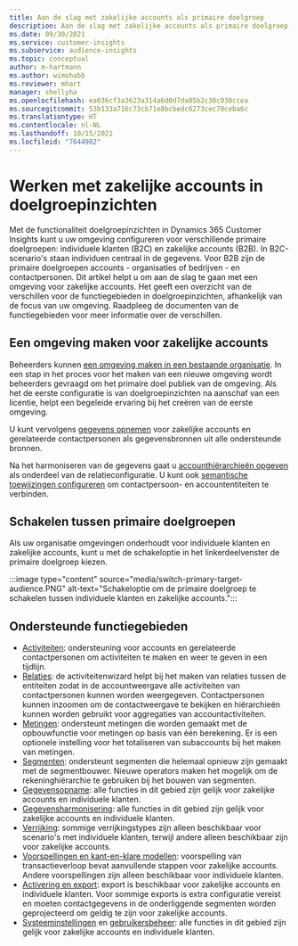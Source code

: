 ```yaml
---
title: Aan de slag met zakelijke accounts als primaire doelgroep
description: Aan de slag met zakelijke accounts als primaire doelgroep Dynamics 365 Customer Insights.
ms.date: 09/30/2021
ms.service: customer-insights
ms.subservice: audience-insights
ms.topic: conceptual
author: m-hartmann
ms.author: wimohabb
ms.reviewer: mhart
manager: shellyha
ms.openlocfilehash: ea036cf3a3623a314a6d0d7da85b2c30c030ccea
ms.sourcegitcommit: 53b133a716c73cb71e8bcbedc6273cec70ceba6c
ms.translationtype: HT
ms.contentlocale: nl-NL
ms.lasthandoff: 10/15/2021
ms.locfileid: "7644982"
---
```

# <a name="work-with-business-accounts-in-audience-insights"></a>Werken met zakelijke accounts in doelgroepinzichten

Met de functionaliteit doelgroepinzichten in Dynamics 365 Customer Insights kunt u uw omgeving configureren voor verschillende primaire doelgroepen: individuele klanten (B2C) en zakelijke accounts (B2B). In B2C-scenario's staan individuen centraal in de gegevens. Voor B2B zijn de primaire doelgroepen accounts - organisaties of bedrijven - en contactpersonen. Dit artikel helpt u om aan de slag te gaan met een omgeving voor zakelijke accounts. Het geeft een overzicht van de verschillen voor de functiegebieden in doelgroepinzichten, afhankelijk van de focus van uw omgeving. Raadpleeg de documenten van de functiegebieden voor meer informatie over de verschillen. 

## <a name="create-an-environment-for-business-accounts"></a>Een omgeving maken voor zakelijke accounts

Beheerders kunnen [een omgeving maken in een bestaande organisatie](create-environment.md). In een stap in het proces voor het maken van een nieuwe omgeving wordt beheerders gevraagd om het primaire doel publiek van de omgeving. Als het de eerste configuratie is van doelgroepinzichten na aanschaf van een licentie, helpt een begeleide ervaring bij het creëren van de eerste omgeving.

U kunt vervolgens [gegevens opnemen](data-sources.md) voor zakelijke accounts en gerelateerde contactpersonen als gegevensbronnen uit alle ondersteunde bronnen.

Na het harmoniseren van de gegevens gaat u [accounthiërarchieën opgeven](relationships.md#set-up-account-hierarchies) als onderdeel van de relatieconfiguratie. U kunt ook [semantische toewijzingen configureren](semantic-mappings.md) om contactpersoon- en accountentiteiten te verbinden. 

## <a name="switch-between-primary-target-audience"></a>Schakelen tussen primaire doelgroepen

Als uw organisatie omgevingen onderhoudt voor individuele klanten en zakelijke accounts, kunt u met de schakeloptie in het linkerdeelvenster de primaire doelgroep kiezen.

:::image type="content" source="media/switch-primary-target-audience.PNG" alt-text="Schakeloptie om de primaire doelgroep te schakelen tussen individuele klanten en zakelijke accounts.":::

## <a name="supported-feature-areas"></a>Ondersteunde functiegebieden

- [Activiteiten](activities.md): ondersteuning voor accounts en gerelateerde contactpersonen om activiteiten te maken en weer te geven in een tijdlijn.
- [Relaties](relationships.md): de activiteitenwizard helpt bij het maken van relaties tussen de entiteiten zodat in de accountweergave alle activiteiten van contactpersonen kunnen worden weergegeven. Contactpersonen kunnen inzoomen om de contactweergave te bekijken en hiërarchieën kunnen worden gebruikt voor aggregaties van accountactiviteiten.
- [Metingen](measures.md): ondersteunt metingen die worden gemaakt met de opbouwfunctie voor metingen op basis van één berekening. Er is een optionele instelling voor het totaliseren van subaccounts bij het maken van metingen.
- [Segmenten](segments.md): ondersteunt segmenten die helemaal opnieuw zijn gemaakt met de segmentbouwer. Nieuwe operators maken het mogelijk om de rekeninghiërarchie te gebruiken bij het bouwen van segmenten.
- [Gegevensopname](data-sources.md): alle functies in dit gebied zijn gelijk voor zakelijke accounts en individuele klanten.
- [Gegevensharmonisering](data-unification.md): alle functies in dit gebied zijn gelijk voor zakelijke accounts en individuele klanten.
- [Verrijking](enrichment-hub.md): sommige verrijkingstypes zijn alleen beschikbaar voor scenario's met individuele klanten, terwijl andere alleen beschikbaar zijn voor zakelijke accounts.
- [Voorspellingen en kant-en-klare modellen](predictions-overview.md): voorspelling van transactieverloop bevat aanvullende stappen voor zakelijke accounts. Andere voorspellingen zijn alleen beschikbaar voor individuele klanten.
- [Activering en export](export-destinations.md): export is beschikbaar voor zakelijke accounts en individuele klanten. Voor sommige exports is extra configuratie vereist en moeten contactgegevens in de onderliggende segmenten worden geprojecteerd om geldig te zijn voor zakelijke accounts.
- [Systeeminstellingen](system.md) en [gebruikersbeheer](permissions.md): alle functies in dit gebied zijn gelijk voor zakelijke accounts en individuele klanten.

